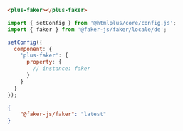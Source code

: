 ```html [template]
<plus-faker></plus-faker>
```

```js [config]
import { setConfig } from '@htmlplus/core/config.js';
import { faker } from '@faker-js/faker/locale/de';

setConfig({
  component: {
    'plus-faker': {
      property: {
        // instance: faker
      }
    }
  }
});
```

```json [dependencies]
{
    "@faker-js/faker": "latest"
}
```
